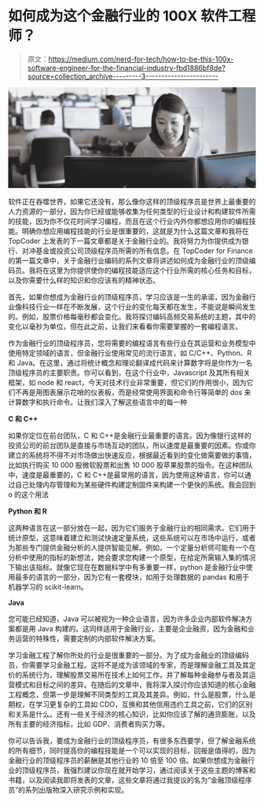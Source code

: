 # 如何成为这个金融行业的 100X 软件工程师？

> 原文：<https://medium.com/nerd-for-tech/how-to-be-this-100x-software-engineer-for-the-financial-industry-fbd1886bf8de?source=collection_archive---------3----------------------->

![](img/8e92e5bd8a57ebe10d11e22fed9a5de5.png)

软件正在吞噬世界，如果它还没有，那么像你这样的顶级程序员是世界上最重要的人力资源的一部分，因为你已经或能够收集为任何类型的行业设计和构建软件所需的技能，因为你不仅花时间学习编程，而且在这个行业内外你都想应用你的编程技能。明确你想应用编程技能的行业是很重要的，这就是为什么这篇文章和我将在 TopCoder 上发表的下一篇文章都是关于金融行业的。我将努力为你提供成为银行、对冲基金或投资公司顶级程序员所需的所有信息。在 TopCoder for Finance 的第一篇文章中，关于金融行业编码的系列文章将讲述如何成为金融行业的顶级编码员。我将在这里为你提供使你的编程技能适应这个行业所需的核心任务和目标，以及你需要什么样的知识和你应该有的精神状态。

首先，如果你想成为金融行业的顶级程序员，学习应该是一生的承诺，因为金融行业像科技行业一样在不断发展，这个行业的变化每天都在发生，不能说是瞬间发生的。例如，股票价格每毫秒都会变化。我将探讨编码高频交易系统的主题，其中的变化以毫秒为单位，但在此之前，让我们来看看你需要掌握的一套编程语言。

作为金融行业的顶级程序员，您将需要的编程语言有些行业在其运营和业务模型中使用特定领域的语言，但金融行业使用常见的流行语言，如 C/C++、Python、R 和 Java。在这里，通过将统计概念和理论翻译成代码来计算数字将是你作为一名顶级程序员的主要职责。你可以看到，在这个行业中，Javascript 及其所有相关框架，如 node 和 react，今天对技术行业非常重要，但它们的作用很小，因为它们不再是用图表展示花哨的仪表板，而是经常使用界面和命令行等简单的 dos 来计算数字和执行命令。让我们深入了解这些语言中的每一种

**C 和 C++**

如果你定位在前台团队，C 和 C++是金融行业最重要的语言。因为像银行这样的投资公司的前台团队是直接与市场互动的团队，所以速度是最重要的因素。你或你建立的系统将不得不对市场做出快速反应，根据最近看到的变化做需要做的事情，比如执行购买 10 000 股微软股票和出售 10 000 股苹果股票的指令。在这种团队中，速度是最重要的，C 和 C++是最常用的语言，因为使用这种语言，你可以通过自己处理内存管理和为某些硬件构建定制固件来构建一个更快的系统。我会回到 o 的这个用法

**Python 和 R**

这两种语言在这一部分放在一起，因为它们服务于金融行业的相同需求。它们用于统计原型，这意味着建立和测试快速定量系统，这些系统可以在市场中运行，或者为那些专门提供金融分析的人提供智能见解。例如，一个定量分析师可能有一个在分析中使用的指标的新想法，她会要求您构建一个原型，在给定所需输入集的情况下输出该指标。就像它现在在数据科学中有多重要一样，python 是金融行业中使用最多的语言的一部分，因为它有一套模块，如用于处理数据的 pandas 和用于机器学习的 scikit-learn。

**Java**

您可能已经知道，Java 可以被视为一种企业语言，因为许多企业内部软件解决方案都是用 Java 构建的。这同样适用于金融行业，主要是企业融资，因为金融和业务运营的特殊性，需要定制的内部软件解决方案。

学习金融工程了解你所处的行业是很重要的一部分。为了成为金融业的顶级编码员，你需要学习金融工程。这将不是成为该领域的专家，而是理解金融工具及其定价的系统行为，理解股票交易所在技术上如何工作，并了解每种金融参与者及其运营模式和目标之间的差异。在随后的文章中，我将深入探讨你应该知道的核心金融工程概念，但第一步是理解不同类型的工具及其差异。例如，什么是股票，什么是期权，在学习更复杂的工具如 CDO，互换和其他信用违约工具之前，它们的区别和关系是什么。还有一些关于经济的核心知识，比如你应该了解的通货膨胀，以及所有主要的经济指标，比如 GDP、消费者购买力等。

你可以告诉我，要成为金融行业的顶级程序员，有很多东西要学，但了解金融系统的所有细节，同时提高你的编程技能是一个可以实现的目标，回报是值得的，因为金融行业的顶级程序员的薪酬是其他行业的 10 倍至 100 倍。如果你想成为金融行业的顶级程序员，我强烈建议你现在就开始学习，通过阅读关于这些主题的博客和书籍，以及阅读我即将发表的文章，这些文章将通过我提议的名为“金融顶级程序员”的系列出版物深入研究示例和实现。
